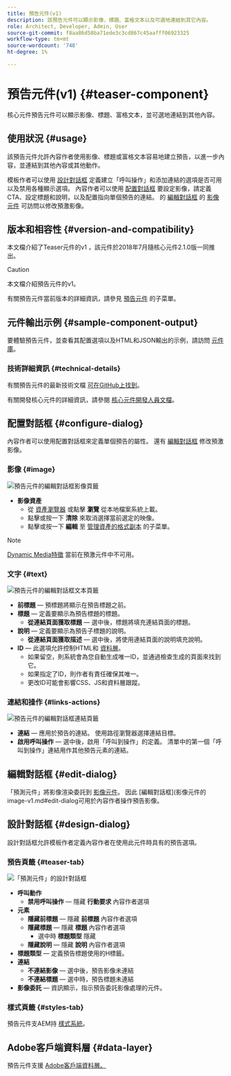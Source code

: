 ```yaml
---
title: 預告元件(v1)
description: 該預告元件可以顯示影像、標題、富格文本以及可選地連結到其它內容。
role: Architect, Developer, Admin, User
source-git-commit: f8aa86d58ba71ede3c3cd867c45aafff06923325
workflow-type: tm+mt
source-wordcount: '748'
ht-degree: 1%

---
```



# 預告元件(v1) {#teaser-component}

核心元件預告元件可以顯示影像、標題、富格文本，並可選地連結到其他內容。

## 使用狀況 {#usage}

該預告元件允許內容作者使用影像、標題或富格文本容易地建立預告，以進一步內容，並連結到其他內容或其他動作。

模板作者可以使用 [設計對話框](#design-dialog) 定義建立「呼叫操作」和添加連結的選項是否可用以及禁用各種顯示選項。 內容作者可以使用 [配置對話框](#configure-dialog) 要設定影像，請定義CTA、設定標題和說明，以及配置指向單個預告的連結。 的 [編輯對話框](image-v1.md#edit-dialog) 的 [影像元件](image-v1.md) 可訪問以修改預激影像。

## 版本和相容性 {#version-and-compatibility}

本文檔介紹了Teaser元件的v1 ，該元件於2018年7月隨核心元件2.1.0版一同推出。

>[!CAUTION]
>
>本文檔介紹預告元件的v1。
>
>有關預告元件當前版本的詳細資訊，請參見 [預告元件](/help/components/teaser.md) 的子菜單。

## 元件輸出示例 {#sample-component-output}

要體驗預告元件，並查看其配置選項以及HTML和JSON輸出的示例，請訪問 [元件庫](https://adobe.com/go/aem_cmp_library_teaser)。

### 技術詳細資訊 {#technical-details}

有關預告元件的最新技術文檔 [可在GitHub上找到](https://adobe.com/go/aem_cmp_tech_teaser_v1)。

有關開發核心元件的詳細資訊，請參閱 [核心元件開發人員文檔](/help/developing/overview.md)。

## 配置對話框 {#configure-dialog}

內容作者可以使用配置對話框來定義單個預告的屬性。 還有 [編輯對話框](#edit-dialog) 修改預激影像。

### 影像 {#image}

![預告元件的編輯對話框影像頁籤](/help/assets/teaser-edit-image.png)

* **影像資產**
   * 從 [資產瀏覽器](https://experienceleague.adobe.com/docs/experience-manager-cloud-service/sites/authoring/fundamentals/environment-tools.html) 或點擊 **瀏覽** 從本地檔案系統上載。
   * 點擊或按一下 **清除** 來取消選擇當前選定的映像。
   * 點擊或按一下 **編輯** 至 [管理資產的格式副本](https://experienceleague.adobe.com/docs/experience-manager-cloud-service/assets/manage/manage-digital-assets.html) 的子菜單。

>[!NOTE]
>
>[Dynamic Media特徵](image-v1.md#dynamic-media) 當前在預激元件中不可用。

### 文字 {#text}

![預告元件的編輯對話框文本頁籤](/help/assets/teaser-edit-text.png)

* **前標題**  — 預標題將顯示在預告標題之前。
* **標題**  — 定義要顯示為預告標題的標題。
   * **從連結頁面獲取標題**  — 選中後，標題將填充連結頁面的標題。
* **說明**  — 定義要顯示為預告子標題的說明。
   * **從連結頁面獲取描述**  — 選中後，將使用連結頁面的說明填充說明。
* **ID**  — 此選項允許控制HTML和 [資料層](/help/developing/data-layer/overview.md)。
   * 如果留空，則系統會為您自動生成唯一ID，並通過檢查生成的頁面來找到它。
   * 如果指定了ID，則作者有責任確保其唯一。
   * 更改ID可能會影響CSS、JS和資料層跟蹤。

### 連結和操作 {#links-actions}

![預告元件的編輯對話框連結頁籤](/help/assets/teaser-edit-link.png)

* **連結**  — 應用於預告的連結。 使用路徑瀏覽器選擇連結目標。
* **啟用呼叫操作**  — 選中後，啟用「呼叫到操作」的定義。 清單中的第一個「呼叫到操作」連結用作其他預告元素的連結。

## 編輯對話框 {#edit-dialog}

「預測元件」將影像渲染委託到 [影像元件](image-v1.md)。 因此 [編輯對話框](影像元件的image-v1.md#edit-dialog可用於內容作者操作預告影像。

## 設計對話框 {#design-dialog}

設計對話框允許模板作者定義內容作者在使用此元件時具有的預告選項。

### 預告頁籤 {#teaser-tab}

![「預測元件」的設計對話框](/help/assets/teaser-design.png)

* **呼叫動作**
   * **禁用呼叫操作**  — 隱藏 **行動要求** 內容作者選項
* **元素**
   * **隱藏前標題**  — 隱藏 **前標題** 內容作者選項
   * **隱藏標題**  — 隱藏 **標題** 內容作者選項
      * 選中時 **標題類型** 隱藏
   * **隱藏說明**  — 隱藏 **說明** 內容作者選項
* **標題類型**  — 定義預告標題使用的H標籤。
* **連結**
   * **不連結影像**  — 選中後，預告影像未連結
   * **不連結標題**  — 選中時，預告標題未連結
* **影像委託**  — 資訊顯示，指示預告委託影像處理的元件。

### 樣式頁籤 {#styles-tab}

預告元件支AEM持 [樣式系統](/help/get-started/authoring.md#component-styling)。

## Adobe客戶端資料層 {#data-layer}

預告元件支援 [Adobe客戶端資料層。](/help/developing/data-layer/overview.md)
